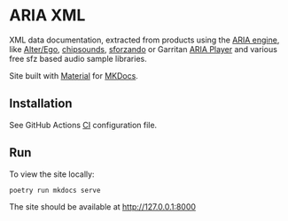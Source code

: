 # ARIA XML

XML data documentation, extracted from products using the [ARIA engine],
like [Alter/Ego], [chipsounds], [sforzando] or Garritan [ARIA Player]
and various free sfz based audio sample libraries.

Site built with [Material] for [MKDocs].

## Installation

See GitHub Actions [CI] configuration file.

## Run

To view the site locally:

```bash
poetry run mkdocs serve
```

The site should be available at <http://127.0.0.1:8000>


[ARIA engine]:  http://ariaengine.com
[Alter/Ego]:    https://www.plogue.com/products/alter-ego.html
[chipsounds]:   https://www.plogue.com/products/chipsounds.html
[sforzando]:    https://www.plogue.com/products/sforzando.html
[ARIA Player]:  https://makemusic.zendesk.com/hc/en-us/sections/7141874221463-ARIA-Player-Installers
[Material]:     https://github.com/squidfunk/mkdocs-material/
[MKDocs]:       https://www.mkdocs.org/
[CI]:           .github/workflows/build.yml
